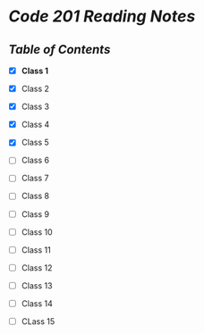 # ***Code 201 Reading Notes***

## *Table of Contents*

- [x] **Class 1**

- [x] Class 2

- [x] Class 3

- [x] Class 4

- [x] Class 5

- [ ] Class 6

- [ ] Class 7

- [ ] Class 8

- [ ] Class 9

- [ ] Class 10

- [ ] Class 11

- [ ] Class 12

- [ ] Class 13

- [ ] Class 14

- [ ] CLass 15
